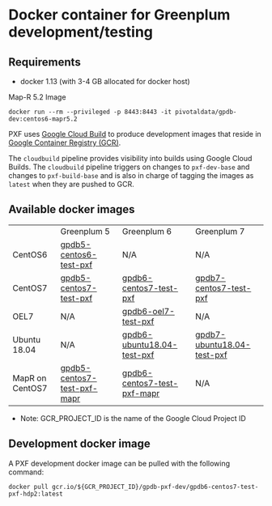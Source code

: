 # Docker container for Greenplum development/testing

## Requirements

- docker 1.13 (with 3-4 GB allocated for docker host)

Map-R 5.2 Image
```
docker run --rm --privileged -p 8443:8443 -it pivotaldata/gpdb-dev:centos6-mapr5.2
```

PXF uses [Google Cloud Build](https://cloud.google.com/cloud-build) to produce
development images that reside in
[Google Container Registry (GCR)](https://cloud.google.com/container-registry).

The `cloudbuild` pipeline provides visibility into builds using Google Cloud
Builds. The `cloudbuild` pipeline triggers on changes to `pxf-dev-base` and
changes to `pxf-build-base` and is also in charge of tagging the images as
`latest` when they are pushed to GCR.

## Available docker images

<table>
  <tr>
    <td>&nbsp;</td>
    <td>Greenplum 5</td>
    <td>Greenplum 6</td>
    <td>Greenplum 7</td>
  </tr>
  <tr>
    <td>CentOS6</td>
    <td> <a href="https://console.cloud.google.com/gcr/images/${GCR_PROJECT_ID}/GLOBAL/gpdb-pxf-dev/gpdb5-centos6-test-pxf">gpdb5-centos6-test-pxf</a> </td>
    <td> N/A </td>
    <td> N/A </td>
  </tr>
  <tr>
    <td>CentOS7</td>
    <td> <a href="https://console.cloud.google.com/gcr/images/${GCR_PROJECT_ID}/GLOBAL/gpdb-pxf-dev/gpdb5-centos7-test-pxf">gpdb5-centos7-test-pxf</a> </td>
    <td> <a href="https://console.cloud.google.com/gcr/images/${GCR_PROJECT_ID}/GLOBAL/gpdb-pxf-dev/gpdb6-centos7-test-pxf">gpdb6-centos7-test-pxf</a> </td>
    <td> <a href="https://console.cloud.google.com/gcr/images/${GCR_PROJECT_ID}/GLOBAL/gpdb-pxf-dev/gpdb7-centos7-test-pxf">gpdb7-centos7-test-pxf</a> </td>
  </tr>
  <tr>
    <td>OEL7</td>
    <td> N/A </td>
    <td> <a href="https://console.cloud.google.com/gcr/images/${GCR_PROJECT_ID}/GLOBAL/gpdb-pxf-dev/gpdb6-oel7-test-pxf">gpdb6-oel7-test-pxf</a> </td>
    <td> N/A </td>
  </tr>
  <tr>
    <td>Ubuntu 18.04</td>
    <td> N/A </td>
    <td> <a href="https://console.cloud.google.com/gcr/images/${GCR_PROJECT_ID}/GLOBAL/gpdb-pxf-dev/gpdb6-ubuntu18.04-test-pxf">gpdb6-ubuntu18.04-test-pxf</a> </td>
    <td> <a href="https://console.cloud.google.com/gcr/images/${GCR_PROJECT_ID}/GLOBAL/gpdb-pxf-dev/gpdb7-ubuntu18.04-test-pxf">gpdb7-ubuntu18.04-test-pxf</a> </td>
  </tr>
  <tr>
    <td>MapR on CentOS7</td>
    <td> <a href="https://console.cloud.google.com/gcr/images/${GCR_PROJECT_ID}/GLOBAL/gpdb-pxf-dev/gpdb5-centos7-test-pxf-mapr">gpdb5-centos7-test-pxf-mapr</a> </td>
    <td> <a href="https://console.cloud.google.com/gcr/images/${GCR_PROJECT_ID}/GLOBAL/gpdb-pxf-dev/gpdb6-centos7-test-pxf-mapr">gpdb6-centos7-test-pxf-mapr</a> </td>
    <td> N/A </td>
  </tr>
</table>

* Note: GCR_PROJECT_ID is the name of the Google Cloud Project ID

## Development docker image

A PXF development docker image can be pulled with the following command:

```shell script
docker pull gcr.io/${GCR_PROJECT_ID}/gpdb-pxf-dev/gpdb6-centos7-test-pxf-hdp2:latest
```
